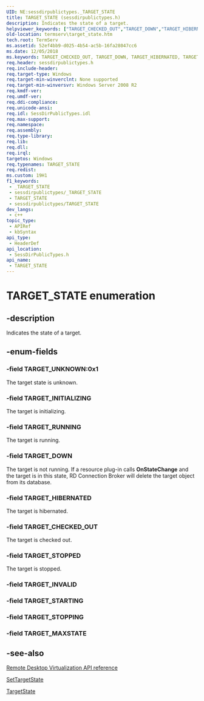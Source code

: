 ```yaml
---
UID: NE:sessdirpublictypes._TARGET_STATE
title: TARGET_STATE (sessdirpublictypes.h)
description: Indicates the state of a target.
helpviewer_keywords: ["TARGET_CHECKED_OUT","TARGET_DOWN","TARGET_HIBERNATED","TARGET_INITIALIZING","TARGET_RUNNING","TARGET_STATE","TARGET_STATE enumeration [Remote Desktop Services]","TARGET_STOPPED","TARGET_UNKNOWN","sessdirpublictypes/TARGET_CHECKED_OUT","sessdirpublictypes/TARGET_DOWN","sessdirpublictypes/TARGET_HIBERNATED","sessdirpublictypes/TARGET_INITIALIZING","sessdirpublictypes/TARGET_RUNNING","sessdirpublictypes/TARGET_STATE","sessdirpublictypes/TARGET_STOPPED","sessdirpublictypes/TARGET_UNKNOWN","termserv.target_state"]
old-location: termserv\target_state.htm
tech.root: TermServ
ms.assetid: 52ef4bb9-d025-4b54-ac5b-16fa28047cc6
ms.date: 12/05/2018
ms.keywords: TARGET_CHECKED_OUT, TARGET_DOWN, TARGET_HIBERNATED, TARGET_INITIALIZING, TARGET_RUNNING, TARGET_STATE, TARGET_STATE enumeration [Remote Desktop Services], TARGET_STOPPED, TARGET_UNKNOWN, sessdirpublictypes/TARGET_CHECKED_OUT, sessdirpublictypes/TARGET_DOWN, sessdirpublictypes/TARGET_HIBERNATED, sessdirpublictypes/TARGET_INITIALIZING, sessdirpublictypes/TARGET_RUNNING, sessdirpublictypes/TARGET_STATE, sessdirpublictypes/TARGET_STOPPED, sessdirpublictypes/TARGET_UNKNOWN, termserv.target_state
req.header: sessdirpublictypes.h
req.include-header: 
req.target-type: Windows
req.target-min-winverclnt: None supported
req.target-min-winversvr: Windows Server 2008 R2
req.kmdf-ver: 
req.umdf-ver: 
req.ddi-compliance: 
req.unicode-ansi: 
req.idl: SessDirPublicTypes.idl
req.max-support: 
req.namespace: 
req.assembly: 
req.type-library: 
req.lib: 
req.dll: 
req.irql: 
targetos: Windows
req.typenames: TARGET_STATE
req.redist: 
ms.custom: 19H1
f1_keywords:
 - _TARGET_STATE
 - sessdirpublictypes/_TARGET_STATE
 - TARGET_STATE
 - sessdirpublictypes/TARGET_STATE
dev_langs:
 - c++
topic_type:
 - APIRef
 - kbSyntax
api_type:
 - HeaderDef
api_location:
 - SessDirPublicTypes.h
api_name:
 - TARGET_STATE
---
```


# TARGET_STATE enumeration


## -description

Indicates the state of a target.

## -enum-fields

### -field TARGET_UNKNOWN:0x1

The target state is unknown.

### -field TARGET_INITIALIZING

The target is initializing.

### -field TARGET_RUNNING

The target is running.

### -field TARGET_DOWN

The target is not running. If a resource plug-in calls <b>OnStateChange</b> and the target is in this state, RD Connection Broker will delete the target object from its database.

### -field TARGET_HIBERNATED

The target is hibernated.

### -field TARGET_CHECKED_OUT

The target is checked out.

### -field TARGET_STOPPED

The target is stopped.

### -field TARGET_INVALID

### -field TARGET_STARTING

### -field TARGET_STOPPING

### -field TARGET_MAXSTATE

## -see-also

<a href="/windows/desktop/TermServ/terminal-services-virtualization-api-reference">Remote Desktop Virtualization API reference</a>



<a href="/windows/desktop/api/sbtsv/nf-sbtsv-itssbresourcepluginstore-settargetstate">SetTargetState</a>



<a href="/windows/desktop/api/sbtsv/nf-sbtsv-itssbtarget-get_targetstate">TargetState</a>
